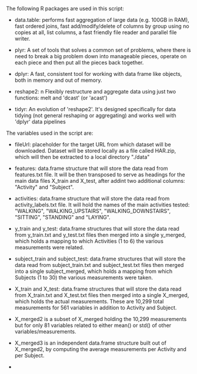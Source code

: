 The following R packages are used in this script:

 - data.table:  performs fast aggregation of large data (e.g. 100GB in RAM),
	fast ordered joins, fast add/modify/delete of columns by group using
	no copies at all, list columns, a fast friendly file reader and
	parallel file writer.
 
 - plyr: A set of tools that solves a common set of problems, where there is
	need to break a big problem down into manageable pieces, operate on each
	piece and then put all the pieces back together.
 
 - dplyr: A fast, consistent tool for working with data frame like objects,
	both in memory and out of memory.
 
 - reshape2: n Flexibly restructure and aggregate data using just two
	functions: melt and 'dcast' (or 'acast')

 - tidyr: An evolution of 'reshape2'. It's designed specifically for data
	tidying (not general reshaping or aggregating) and works well with
	'dplyr' data pipelines
 
 The variables used in the script are:
 
  - fileUrl: placeholder for the target URL from which dataset will be downloaded.
	Dataset will be stored locally as a file called HAR.zip, which will then be
	extracted to a local directory "./data" 
  
  - features: data.frame structure that will store the data read from features.txt
	file. It will be then transposed to serve as headings for the main data files
	X_train and X_test, after addint two additional columns: "Activity" and "Subject".
	
  - activities: data.frame structure that will store the data read from activity_labels.txt
	file. It will hold the names of the main activities tested: "WALKING", "WALKING_UPSTAIRS",
	"WALKING_DOWNSTAIRS", "SITTING", "STANDING" and "LAYING".
  
  - y_train and y_test: data.frame structures that will store the data read
	from y_train.txt and y_test.txt files then merged into a single y_merged, which
	holds a mapping to which Activities (1 to 6) the various measurements were
	related.
	
  - subject_train and subject_test: data.frame structures that will store the data
	read from subject_train.txt and subject_test.txt files then merged into a
	single subject_merged, which holds a mapping from which Subjects (1 to 30)
	the various measurements were taken.
	
  - X_train and X_test: data.frame structures that will store the data read
	from X_train.txt and X_test.txt files then merged into a single X_merged, which
	holds the actual measurements. These are 10,299 total measurements for 561
	variables in addition to Activity and Subject.
	
  - X_merged2 is a subset of X_merged holding the 10,299 measurements but for only
	81 variables related to either mean() or std() of other variables/measurements.
	
  - X_merged3 is an independent data.frame structure built out of X_merged2, by
	computing the average measurements per Activity and per Subject.
	
  - 